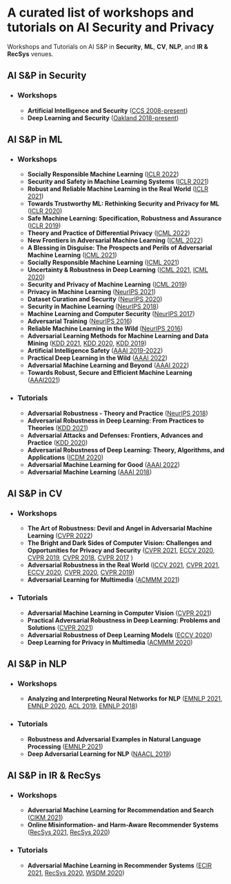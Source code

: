 # A curated list of workshops and tutorials on AI Security and Privacy

Workshops and Tutorials on AI S&P in **Security**, **ML**, **CV**, **NLP**, and **IR & RecSys** venues.

<!-- Beyond other resources (e.g. [papers](https://nicholas.carlini.com/writing/2019/all-adversarial-example-papers.html) and [tookits](https://opensourcelibs.com/libs/adversarial-examples)), here we provide a curated list of related events (e.g. workshops and tutorials) and hope it can help light up your journey on AI Security and Privacy. :smile_cat:	 -->


## AI S&P in Security
- ### Workshops
  + **Artificial Intelligence and Security** ([CCS 2008-present](https://aisec.cc/))
  + **Deep Learning and Security** ([Oakland 2018-present](https://dls2022.ieee-security.org/))

<!-- - ### Tutorials -->
## AI S&P in ML
- ### Workshops
  + **Socially Responsible Machine Learning** ([ICLR 2022](https://iclrsrml.github.io/))
  + **Security and Safety in Machine Learning Systems** ([ICLR 2021](https://aisecure-workshop.github.io/aml-iclr2021/))
  + **Robust and Reliable Machine Learning in the Real World** ([ICLR 2021](https://sites.google.com/connect.hku.hk/robustml-2021/home))
  + **Towards Trustworthy ML: Rethinking Security and Privacy for ML** ([ICLR 2020](https://trustworthyiclr20.github.io/))
  + **Safe Machine Learning: Specification, Robustness and Assurance** ([ICLR 2019](https://sites.google.com/view/safeml-iclr2019))
  + **Theory and Practice of Differential Privacy** ([ICML 2022](https://tpdp.journalprivacyconfidentiality.org/2022/)) 
  + **New Frontiers in Adversarial Machine Learning** ([ICML 2022](https://advml-frontier.github.io/)) 
  + **A Blessing in Disguise: The Prospects and Perils of Adversarial Machine Learning** ([ICML 2021](https://advml-workshop.github.io/icml2021/))
  + **Socially Responsible Machine Learning** ([ICML 2021](https://icmlsrml2021.github.io/))
  + **Uncertainty & Robustness in Deep Learning** ([ICML 2021](https://sites.google.com/view/udlworkshop2021/home), [ICML 2020](https://sites.google.com/view/udlworkshop2020/home))
  + **Security and Privacy of Machine Learning** ([ICML 2019](https://icml2019workshop.github.io/))
  + **Privacy in Machine Learning** ([NeurIPS 2021](https://priml2021.github.io/))
  + **Dataset Curation and Security** ([NeurIPS 2020](http://securedata.lol/))
  + **Security in Machine Learning** ([NeurIPS 2018](https://secml2018.github.io/))
  + **Machine Learning and Computer Security** ([NeurIPS 2017](https://machine-learning-and-security.github.io/))
  + **Adversarial Training** ([NeurIPS 2016](https://sites.google.com/site/nips2016adversarial/))
  + **Reliable Machine Learning in the Wild** ([NeurIPS 2016](https://sites.google.com/site/wildml2016nips/home))
  + **Adversarial Learning Methods for Machine Learning and Data Mining** ([KDD 2021](https://sites.google.com/view/advml), [KDD 2020](https://sites.google.com/view/advml/Home/advml-2020), [KDD 2019](https://sites.google.com/view/advml/Home/advml-2019))
  + **Artificial Intelligence Safety** ([AAAI 2019-2022](https://safeai.webs.upv.es/))
  + **Practical Deep Learning in the Wild** ([AAAI 2022](https://practical-dl.github.io/))
  + **Adversarial Machine Learning and Beyond** ([AAAI 2022](https://advml-workshop.github.io/aaai2022/))
  + **Towards Robust, Secure and Efficient Machine Learning** ([AAAI2021](http://federated-learning.org/rseml2021/))

- ### Tutorials
  + **Adversarial Robustness - Theory and Practice** ([NeurIPS 2018](https://adversarial-ml-tutorial.org/))
  + **Adversarial Robustness in Deep Learning: From Practices to Theories** ([KDD 2021](https://sites.google.com/view/kdd21-tutorial-adv-robust/))
  + **Adversarial Attacks and Defenses: Frontiers, Advances and Practice** ([KDD 2020](https://sites.google.com/view/kdd-2020-attack-and-defense/home))
  + **Adversarial Robustness of Deep Learning: Theory, Algorithms, and Applications** ([ICDM 2020](https://tutorial.trustdeeplearning.com/))
  + **Adversarial Machine Learning for Good** ([AAAI 2022](https://sites.google.com/view/advml4good))
  + **Adversarial Machine Learning** ([AAAI 2018](https://aaai18adversarial.github.io/index.html#syl))

## AI S&P in CV
- ### Workshops
  + **The Art of Robustness: Devil and Angel in Adversarial Machine Learning** ([CVPR 2022](https://artofrobust.github.io/))
  + **The Bright and Dark Sides of Computer Vision: Challenges and Opportunities for Privacy and Security** ([CVPR 2021](https://quovadiscvpr.cispa.de/), [ECCV 2020](https://cvcops20.cispa.saarland/), [CVPR 2019](https://cvcops19.cispa.saarland/), [CVPR 2018](https://vision.soic.indiana.edu/bright-and-dark-workshop-2018/), [CVPR 2017](https://vision.soic.indiana.edu/bright-and-dark-workshop-2017/)  )
  + **Adversarial Robustness in the Real World** ([ICCV 2021](https://iccv21-adv-workshop.github.io/), [CVPR 2021](https://aisecure-workshop.github.io/amlcvpr2021/), [ECCV 2020](https://eccv20-adv-workshop.github.io/), [CVPR 2020](https://adv-workshop-2020.github.io/), [CVPR 2019](https://amlcvpr2019.github.io/))
  + **Adversarial Learning for Multimedia** ([ACMMM 2021](https://advm-workshop-2021.github.io/))

- ### Tutorials
  + **Adversarial Machine Learning in Computer Vision** ([CVPR 2021](https://advmlincv.github.io/cvpr21-tutorial/))
  + **Practical Adversarial Robustness in Deep Learning: Problems and Solutions** ([CVPR 2021](https://sites.google.com/view/par-2021))
  + **Adversarial Robustness of Deep Learning Models** ([ECCV 2020](https://sites.google.com/umich.edu/eccv-2020-adv-robustness))
  + **Deep Learning for Privacy in Multimedia** ([ACMMM 2020](http://cis.eecs.qmul.ac.uk/privacymultimedia.html))
 
## AI S&P in NLP
- ### Workshops
  + **Analyzing and Interpreting Neural Networks for NLP** ([EMNLP 2021](https://blackboxnlp.github.io/), [EMNLP 2020](https://blackboxnlp.github.io/2020/), [ACL 2019](https://blackboxnlp.github.io/2019/), [EMNLP 2018](https://blackboxnlp.github.io/2018/))

- ### Tutorials
  + **Robustness and Adversarial Examples in Natural Language Processing** ([EMNLP 2021](https://2021.emnlp.org/tutorials))
  + **Deep Adversarial Learning for NLP** ([NAACL 2019](https://sites.cs.ucsb.edu/~william/papers/AdvNLP-NAACL2019.pdf))

## AI S&P in IR & RecSys
- ### Workshops
  + **Adversarial Machine Learning for Recommendation and Search** ([CIKM 2021](https://sisinflab.github.io/adverse2021/))
  + **Online Misinformation- and Harm-Aware Recommender Systems** ([RecSys 2021](https://ohars-recsys.isistan.unicen.edu.ar/topics-of-interest), [RecSys 2020](https://ohars-recsys2020.isistan.unicen.edu.ar/))

- ### Tutorials
  + **Adversarial Machine Learning in Recommender Systems** ([ECIR 2021](https://www.youtube.com/watch?v=8V4TLdYMit8&list=PLted5MzCy6KwnlE3kFmeQJhDJCbS1lAt0&index=3), [RecSys 2020](https://www.youtube.com/watch?v=tjzykHbBd0w&list=PLted5MzCy6KwnlE3kFmeQJhDJCbS1lAt0&index=2), [WSDM 2020](https://github.com/sisinflab/amlrecsys-tutorial/blob/master/Tutorial-AML-RecSys-WSDM2020.pdf))

